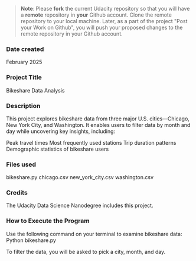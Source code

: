 >**Note**: Please **fork** the current Udacity repository so that you will have a **remote** repository in **your** Github account. Clone the remote repository to your local machine. Later, as a part of the project "Post your Work on Github", you will push your proposed changes to the remote repository in your Github account.

### Date created
February 2025

### Project Title
Bikeshare Data Analysis

### Description
This project explores bikeshare data from three major U.S. cities—Chicago, New York City, and Washington. It enables users to filter data by month and day while uncovering key insights, including:

Peak travel times
Most frequently used stations
Trip duration patterns
Demographic statistics of bikeshare users

### Files used
bikeshare.py
chicago.csv
new_york_city.csv
washington.csv

### Credits
The Udacity Data Science Nanodegree includes this project.

### How to Execute the Program
Use the following command on your terminal to examine bikeshare data:
    Python bikeshare.py

To filter the data, you will be asked to pick a city, month, and day.